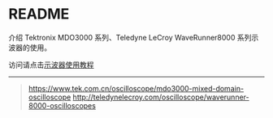 <!-- README.md --- 
;; 
;; Description: 
;; Author: Hongyi Wu(吴鸿毅)
;; Email: wuhongyi@qq.com 
;; Created: 五 11月 23 13:24:41 2018 (+0800)
;; Last-Updated: 一 12月  3 15:22:30 2018 (+0800)
;;           By: Hongyi Wu(吴鸿毅)
;;     Update #: 8
;; URL: http://wuhongyi.cn -->

# README

介绍 Tektronix MDO3000 系列、Teledyne LeCroy WaveRunner8000 系列示波器的使用。

访问请点击[示波器使用教程](https://pkunucexp.github.io/Oscilloscope/)


----

> https://www.tek.com.cn/oscilloscope/mdo3000-mixed-domain-oscilloscope
> http://teledynelecroy.com/oscilloscope/waverunner-8000-oscilloscopes


<!-- README.md ends here -->
